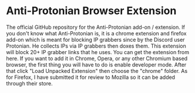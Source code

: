 # Anti-Protonian Browser Extension
The official GitHub repository for the Anti-Protonian add-on / extension. If you don't know what Anti-Protonian is, it is a chrome 
extension and firefox add-on which is meant for blocking IP grabbers since by the Discord user Protonian. He collects IPs via IP grabbers then doxes them. This extension will block 20+ IP grabber links that he uses. You can get the extension from here. If you want to add it in  Chrome, Opera, or any other Chromium based browser, the first thing you will have to do is enable developer mode. After that click "Load Unpacked Extension" then choose the "chrome" folder. As for Firefox, I have submitted it for review to Mozilla so it can be added through their store.

